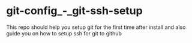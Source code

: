 # git-config_-_git-ssh-setup
This repo should help you setup git for the first time after install and also guide you on how to setup ssh for git  to github
